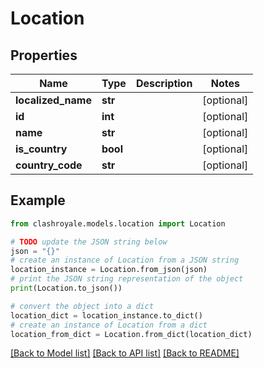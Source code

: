 # Location


## Properties

Name | Type | Description | Notes
------------ | ------------- | ------------- | -------------
**localized_name** | **str** |  | [optional] 
**id** | **int** |  | [optional] 
**name** | **str** |  | [optional] 
**is_country** | **bool** |  | [optional] 
**country_code** | **str** |  | [optional] 

## Example

```python
from clashroyale.models.location import Location

# TODO update the JSON string below
json = "{}"
# create an instance of Location from a JSON string
location_instance = Location.from_json(json)
# print the JSON string representation of the object
print(Location.to_json())

# convert the object into a dict
location_dict = location_instance.to_dict()
# create an instance of Location from a dict
location_from_dict = Location.from_dict(location_dict)
```
[[Back to Model list]](../README.md#documentation-for-models) [[Back to API list]](../README.md#documentation-for-api-endpoints) [[Back to README]](../README.md)



